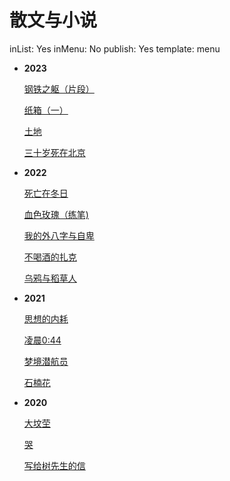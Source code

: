 # 散文与小说

inList: Yes
inMenu: No
publish: Yes
template: menu

- **2023**
    
    [钢铁之躯（片段）](https://dragonchu.github.io/-218b59.html)
    
    [纸箱（一）](https://dragonchu.github.io/-988ccc.html)
    
    [土地](https://dragonchu.github.io/%E5%9C%9F%E5%9C%B0%E7%88%B7.html)
    
    [三十岁死在北京](https://dragonchu.github.io/-4633a7.html)
    
- **2022**
    
    [死亡在冬日](https://dragonchu.github.io/-125f34.html)
    
    [血色玫瑰（练笔)](https://dragonchu.github.io/-b5b80f.html)
    
    [我的外八字与自卑](https://dragonchu.github.io/-a6401f.html)
    
    [不喝酒的扎克](https://dragonchu.github.io/-2db88c.html)
    
    [乌鸦与稻草人](https://dragonchu.github.io/-1bb44c.html)
    
- **2021**
    
    [思想的内耗](https://dragonchu.github.io/-222e5a.html)
    
    [凌晨0:44](https://dragonchu.github.io/044-01a74d.html)
    
    [梦境潜航员](https://dragonchu.github.io/-4780e8.html)
    
    [石楠花](https://dragonchu.github.io/-98739b.html)
    
- **2020**
    
    [大坟茔](https://dragonchu.github.io/-379839.html)
    
    [哭](https://dragonchu.github.io/-513b4f.html)
    
    [写给树先生的信](https://dragonchu.github.io/-9c20cf.html)